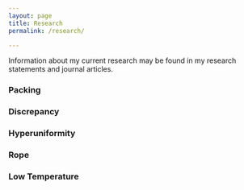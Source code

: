 ```yaml
---
layout: page
title: Research
permalink: /research/

---
```

Information about my current research may be found in my research statements and journal articles.

### Packing

### Discrepancy

### Hyperuniformity

### Rope

### Low Temperature

